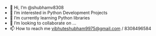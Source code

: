 - 👋 Hi, I’m @shubhamv8308
- 👀 I’m interested in Python Development Projects
- 🌱 I’m currently learning Python libraries
- 💞️ I’m looking to collaborate on ...
- 📫 How to reach me vibhuteshubham9975@gmail.com / 8308496584

<!---
shubhamv8308/shubhamv8308 is a ✨ special ✨ repository because its `README.md` (this file) appears on your GitHub profile.
You can click the Preview link to take a look at your changes.
--->

